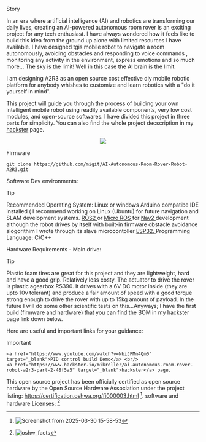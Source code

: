 Story

In an era where artificial intelligence (AI) and robotics are transforming our daily lives, creating an AI-powered autonomous room rover is an exciting project for any tech enthusiast. I have always wondered how it feels like to build this idea from the ground up alone with limited resources I have available. I have designed tgis mobile robot to navigate a room autonomously, avoiding obstacles and responding to voice commands , monitoring any activity in the environment, express emotions and so much more... The sky is the limit! Well in this case the AI brain is the limit.

I am designing A2R3 as an open source cost effective diy mobile robotic platform for anybody whishes to customize and learn robotics with a "do it yourself in mind".

This project will guide you through the process of building your own intelligent mobile robot using readily available components, very low cost modules, and open-source softwares.
I have divided this project in three parts for simplicity. You can also find the whole project decscription in my <a href="https://www.hackster.io/mikroller/ai-autonomous-room-rover-robot-a2r3-part-2-48f5a5" target="_blank">hackster</a> page.

<p align="center">
    <img  src="https://github.com/user-attachments/assets/bbc6c5a3-ab26-46e3-b967-9705cc1c35a4">
</p>

Firmware

    git clone https://github.com/migit/AI-Autonomous-Room-Rover-Robot-A2R3.git

Software Dev environments:
> [!TIP]
> Recommended Operating System: Linux or windows Arduino compatibe IDE installed ( I recommend working on Linux (Ubuntu) for future navigation and SLAM development systems.
> <a href="https://docs.ros.org/en/foxy/index.html" target="_blank"> ROS2 </a> or <a href="https://micro.ros.org/" target="_blank"> Micro ROS </a> for <a href="https://docs.nav2.org/" target="_blank"> Nav2 </a>development although the robot drives by itself with built-in firmware obstacle avoidance alogorithim I wrote through its slave microcontoller <a href="https://docs.espressif.com/projects/esp-dev-kits/en/latest/esp32/esp32-devkitc/index.html" target="_blank"> ESP32. </a>
> Programming Language: C/C++ 

Hardware Requirements - Main drive:
> [!TIP]
> Plastic foam tires are great for this project and they are lightweight, hard and have a good grip. Relatively less costy.
> The actuator to drive the rover is plastic agearbox RS390. It drives with a 6V DC motor inside (they are upto 10v tolerant) and produce a fair amount of speed with a good torque strong enough to drive the rover with up to 15kg amount of payload. In the future I will do some other scientific tests on this...Anyways; I have the first build (firmware and hardware) that you can find the BOM in my hackster page link down below.

Here are useful and important links for your guidance:      
> [!IMPORTANT]                                                                                                                                                   
    <a href="https://www.youtube.com/watch?v=NbiJPMn4Qm0" target="_blank">PID control build Demo</a> <br/>
    <a href="https://www.hackster.io/mikroller/ai-autonomous-room-rover-robot-a2r3-part-2-48f5a5" target="_blank">hackster</a> page.

    
This open source project has been officially certified as open source hardware by the Open Source Hardware Association under the project listing: https://certification.oshwa.org/fi000003.html [^2].
software and hardware Licenses: [^1]

[^1]: ![oshw_facts](https://github.com/user-attachments/assets/8db5b921-7199-43b5-9edd-f96adf9e9eec)
[^2]: ![Screenshot from 2025-03-30 15-58-53](https://github.com/user-attachments/assets/599f7daa-bc83-4e1d-ba89-f66ca4a2cc97)



